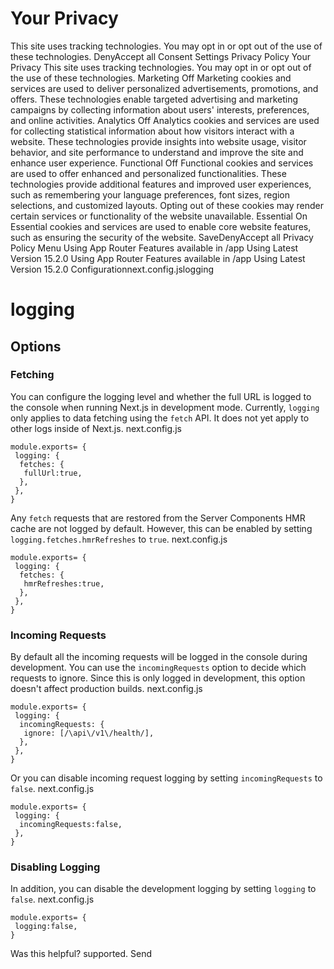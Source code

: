 # Your Privacy
This site uses tracking technologies. You may opt in or opt out of the use of these technologies.
DenyAccept all
Consent Settings
Privacy Policy
Your Privacy
This site uses tracking technologies. You may opt in or opt out of the use of these technologies.
Marketing
Off
Marketing cookies and services are used to deliver personalized advertisements, promotions, and offers. These technologies enable targeted advertising and marketing campaigns by collecting information about users' interests, preferences, and online activities. 
Analytics
Off
Analytics cookies and services are used for collecting statistical information about how visitors interact with a website. These technologies provide insights into website usage, visitor behavior, and site performance to understand and improve the site and enhance user experience.
Functional
Off
Functional cookies and services are used to offer enhanced and personalized functionalities. These technologies provide additional features and improved user experiences, such as remembering your language preferences, font sizes, region selections, and customized layouts. Opting out of these cookies may render certain services or functionality of the website unavailable.
Essential
On
Essential cookies and services are used to enable core website features, such as ensuring the security of the website. 
SaveDenyAccept all
Privacy Policy
Menu
Using App Router
Features available in /app
Using Latest Version
15.2.0
Using App Router
Features available in /app
Using Latest Version
15.2.0
Configurationnext.config.jslogging
# logging
## Options
### Fetching
You can configure the logging level and whether the full URL is logged to the console when running Next.js in development mode.
Currently, `logging` only applies to data fetching using the `fetch` API. It does not yet apply to other logs inside of Next.js.
next.config.js
```
module.exports= {
 logging: {
  fetches: {
   fullUrl:true,
  },
 },
}
```

Any `fetch` requests that are restored from the Server Components HMR cache are not logged by default. However, this can be enabled by setting `logging.fetches.hmrRefreshes` to `true`.
next.config.js
```
module.exports= {
 logging: {
  fetches: {
   hmrRefreshes:true,
  },
 },
}
```

### Incoming Requests
By default all the incoming requests will be logged in the console during development. You can use the `incomingRequests` option to decide which requests to ignore. Since this is only logged in development, this option doesn't affect production builds.
next.config.js
```
module.exports= {
 logging: {
  incomingRequests: {
   ignore: [/\api\/v1\/health/],
  },
 },
}
```

Or you can disable incoming request logging by setting `incomingRequests` to `false`.
next.config.js
```
module.exports= {
 logging: {
  incomingRequests:false,
 },
}
```

### Disabling Logging
In addition, you can disable the development logging by setting `logging` to `false`.
next.config.js
```
module.exports= {
 logging:false,
}
```

Was this helpful?
supported.
Send
